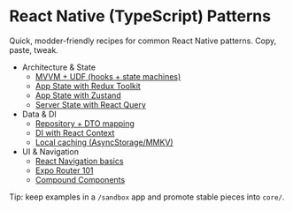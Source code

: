 # React Native (TypeScript) Patterns

Quick, modder-friendly recipes for common React Native patterns. Copy, paste, tweak.

- Architecture & State
  - [MVVM + UDF (hooks + state machines)](./architecture-mvvm-udf.md)
  - [App State with Redux Toolkit](./state-app-redux-toolkit.md)
  - [App State with Zustand](./state-app-zustand.md)
  - [Server State with React Query](./state-server-react-query.md)
- Data & DI
  - [Repository + DTO mapping](./repository-and-dto-mapping.md)
  - [DI with React Context](./di-with-context.md)
  - [Local caching (AsyncStorage/MMKV)](./caching-asyncstorage-mmkv.md)
- UI & Navigation
  - [React Navigation basics](./navigation-react-navigation.md)
  - [Expo Router 101](./navigation-expo-router-101.md)
  - [Compound Components](./component-compound-components.md)

Tip: keep examples in a `/sandbox` app and promote stable pieces into `core/`.
